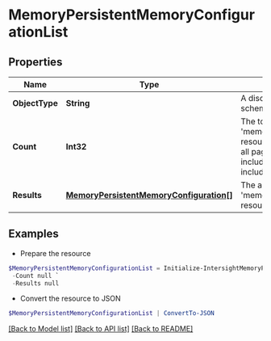 # MemoryPersistentMemoryConfigurationList
## Properties

Name | Type | Description | Notes
------------ | ------------- | ------------- | -------------
**ObjectType** | **String** | A discriminator value to disambiguate the schema of a HTTP GET response body. | 
**Count** | **Int32** | The total number of &#39;memory.PersistentMemoryConfiguration&#39; resources matching the request, accross all pages. The &#39;Count&#39; attribute is included when the HTTP GET request includes the &#39;$inlinecount&#39; parameter. | [optional] 
**Results** | [**MemoryPersistentMemoryConfiguration[]**](MemoryPersistentMemoryConfiguration.md) | The array of &#39;memory.PersistentMemoryConfiguration&#39; resources matching the request. | [optional] 

## Examples

- Prepare the resource
```powershell
$MemoryPersistentMemoryConfigurationList = Initialize-IntersightMemoryPersistentMemoryConfigurationList  -ObjectType null `
 -Count null `
 -Results null
```

- Convert the resource to JSON
```powershell
$MemoryPersistentMemoryConfigurationList | ConvertTo-JSON
```

[[Back to Model list]](../README.md#documentation-for-models) [[Back to API list]](../README.md#documentation-for-api-endpoints) [[Back to README]](../README.md)

